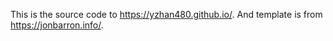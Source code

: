 This is the source code to https://yzhan480.github.io/. And template is from https://jonbarron.info/.
